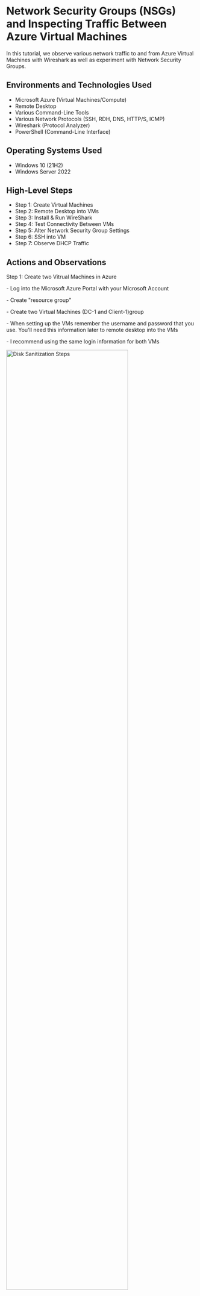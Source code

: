 
<h1>Network Security Groups (NSGs) and Inspecting Traffic Between Azure Virtual Machines</h1>
In this tutorial, we observe various network traffic to and from Azure Virtual Machines with Wireshark as well as experiment with Network Security Groups.<br />

<h2>Environments and Technologies Used</h2>

- Microsoft Azure (Virtual Machines/Compute)
- Remote Desktop
- Various Command-Line Tools
- Various Network Protocols (SSH, RDH, DNS, HTTP/S, ICMP)
- Wireshark (Protocol Analyzer)
- PowerShell (Command-Line Interface)

<h2>Operating Systems Used </h2>

- Windows 10 (21H2)
- Windows Server 2022

<h2>High-Level Steps</h2>

- Step 1: Create Virtual Machines
- Step 2: Remote Desktop into VMs
- Step 3: Install & Run WireShark
- Step 4: Test Connectivity Between VMs
- Step 5: Alter Network Security Group Settings
- Step 6: SSH into VM
- Step 7: Observe DHCP Traffic

<h2>Actions and Observations</h2>

Step 1: Create two Vitrual Machines in Azure
<p>
- Log into the Microsoft Azure Portal with your Microsoft Account
  </p>
- Create "resource group"
  </p>
- Create two Virtual Machines (DC-1 and Client-1)group
  </p>
- When setting up the VMs remember the username and password that you use. You'll need this information later to remote desktop into the VMs
</p>
- I recommend using the same login information for both VMs
<p>
 </p>
<img src="https://imgur.com/VL9V0o6.png" height="80%" width="80%" alt="Disk Sanitization Steps"/>
</p>
</p>
<br />
</p>
<p>
Step 3: Remote Desktop into Client-1
  <p>
  - Download and Run WireShark. 
    <p>
  - Open WireShark
       <p>
  - Click "Ethernet 2"
          <p>
  - Select "shark symbol" in upper left hand corner to start network traffic monitoring  
             <p>
  - Filter out irrelevant network traffic via display filter bar (type "icmp" in filter bar to only see ping traffic). 
               <p>
      - traffic can also be filtered using port numbers. for example ssh = 22
               </p>
</p>
<br />
<p>
<img src="https://imgur.com/bidy0lW.png" height="80%" width="80%" alt="Disk Sanitization Steps"/>
  
  <- Absence of ICMP traffic because no ping command has been made/>
<img src="https://imgur.com/Yifwztp.png" height="80%" width="80%" alt="Disk Sanitization Steps"/>
<p>
  - ICMP requests and replies being observed now after a perpertual ping of server (10.0.0.4) from Client-1
  <p>
  <img src="https://imgur.com/7IgDHCU.png" height="80%" width="80%" alt="Disk Sanitization Steps"/>
<p>
</p>
<p></p>
</p>
<p>
Step 4: Use NSG to Deny ICMP Traffic for DC-1 in Azure Portal and Observe Traffic Behaviour in wireshark
  <p>
    - NSG is an equivalent of firewall. 
    <p>
    - Select "DC-1-NSG"
      </p>
    - "Inbound security rules" 
        </p>
    - Under settings click "+ add"
        </p>
    - In the new pop up window change "protocol" to "ICMP"
        </p>
    - Change "action" to "deny" 
        </p>
    - Change "Name" to "Deny_ICMP_Ping"
        </p>
    - Click "add" at bottom. 
        </p>
    - *Notice how the ping in command line (cmd) on Client-1 done on step#3 is immediately halted due to being blocked by DC-1's firewall thanks to the new inbound security rule made. 
        </p>
    - If you edit the rule to allow traffic, notice how the perpetual ping cmds successfully resume. 
        </p>
    - *Press Ctrl+C to stop PowerShell ping
      <p>
      </p>
<img src="https://imgur.com/5y1gdyo.png" height="80%" width="80%" alt="Disk Sanitization Steps"/>
<p>
    - no response on wireshark
  <p>
    <img src="https://imgur.com/eO1BTWk.png" height="80%" width="80%" alt="Disk Sanitization Steps"/>
    <p>
    - request times out on command prompt
    <img src="https://imgur.com/E2O5PtC.png" height="80%" width="80%" alt="Disk Sanitization Steps"/>
  
</p>
<br />

<p>
<img src="https://imgur.com/Bf1IhYe.png" height="80%" width="80%" alt="Disk Sanitization Steps"/>
<img src="https://imgur.com/15ct7pU.png" height="80%" width="80%" alt="Disk Sanitization Steps"/>
</p>
<p>
Step 6: SSH into VM2 from VM1 via PowerShell. Type "SSH" into WireShark's filter bar (reference step 3) --> Go to "PowerShell" again, type "ssh labuser@(VM1 private IP address)" into the cmd line *view screenshot above for help --> Type "yes" to connection prompt --> enter password on next cmd line (password will not show but enter it anyway and press enter key, it will register) --> You have now successfully remotely logged into VM2's command-line Interface (CLI). It should now read "labuser@VM2:". You can type a linux cmd such as: "id" to see the new network traffic between the VMs since linking via SSH. When finished exploring, type "exit" into cmd line on PowerShell to end the connection. 
</p>
<br />

<p>
<img src="https://imgur.com/UdMf24u.png" height="80%" width="80%" alt="Disk Sanitization Steps"/>
</p>
<p>
Step 7: Next you will observe DHCP traffic the same as you did with SSH. Type "DHCP" into WireShark's filter bar (reference step 3) --> Go to "PowerShell" again, type "ipconfig /renew" into the cmd line to request a new IP address for VM1 from the Azure DHCP server (you may lose connection to the VM, if so, just RDH back into it) --> You should see the newly issued IP address in WireShark. That concludes this lab.
</p>
<br />
